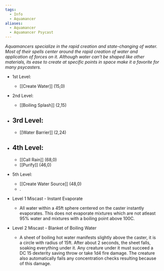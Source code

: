 ```yaml
---
tags:
  - Info
  - Aquamancer
aliases:
  - Aquamancer
  - Aquamancer Psycast
---
```

*Aquamancers specialize in the rapid creation and state-changing of water. Most of their spells center around the rapid creation of water and application of forces on it. Although water can't be shaped like other materials, its ease to create at specific points in space make it a favorite for many psycasters.*

- 1st Level:
	- [[Create Water]] (15,0)
- 2nd Level:
	- [[Boiling Splash]] (2,15)
- 3rd Level:
	- 
	- [[Water Barrier]] (2,24)
- 4th Level:
	- 
	- [[Call Rain]] (68,0)
	- [[Purify]] (46,0)
- 5th Level:
	- [[Create Water Source]] (48,0)
	- .

- Level 1 Miscast - Instant Evaporate
	- All water within a 45ft sphere centered on the caster instantly evaporates. This does not evaporate mixtures which are not atleast 95% water and mixtures with a boiling point above 100C. 
- Level 2 Miscast - Blanket of Boiling Water
	- A sheet of boiling hot water manifests slightly above the caster, it is a circle with radius of 15ft. After about 2 seconds, the sheet falls, soaking everything under it. Any creature under it must succeed a DC 15 dexterity saving throw or take 1d4 fire damage. The creature also automatically fails any concentration checks resulting because of this damage.


